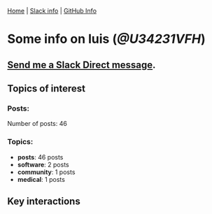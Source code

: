 [Home](https://kelu124.github.io/echommunity/) | [Slack info](https://kelu124.github.io/echommunity/) | [GitHub Info](https://kelu124.github.io/echommunity/github.html)

# Some info on __luis__ (_@U34231VFH_)


## [Send me a Slack Direct message](https://echopen.slack.com/messages/@luis/).

## Topics of interest

### Posts: 

Number of posts: 46

### Topics:

* __posts__: 46 posts
* __software__: 2 posts
* __community__: 1 posts
* __medical__: 1 posts

## Key interactions 

